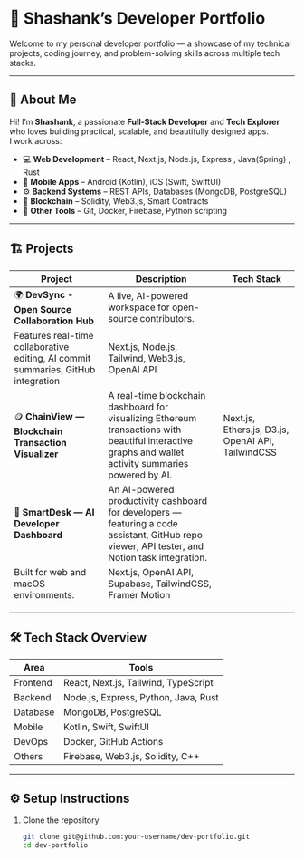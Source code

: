 # 🚀 Shashank’s Developer Portfolio

Welcome to my personal developer portfolio — a showcase of my technical projects, coding journey, and problem-solving skills across multiple tech stacks.

---

## 🧠 About Me

Hi! I’m **Shashank**, a passionate **Full-Stack Developer** and **Tech Explorer** who loves building practical, scalable, and beautifully designed apps.  
I work across:

- 💻 **Web Development** – React, Next.js, Node.js, Express , Java(Spring) , Rust
- 📱 **Mobile Apps** – Android (Kotlin), iOS (Swift, SwiftUI)  
- ⚙️ **Backend Systems** – REST APIs, Databases (MongoDB, PostgreSQL)  
- 🔗 **Blockchain** – Solidity, Web3.js, Smart Contracts  
- 🧰 **Other Tools** – Git, Docker, Firebase, Python scripting  

---

## 🏗️ Projects

| Project | Description | Tech Stack |
|----------|--------------|-------------|
| 🌍 **DevSync - Open Source Collaboration Hub** | A live, AI-powered workspace for open-source contributors.  
Features real-time collaborative editing, AI commit summaries, GitHub integration| Next.js, Node.js, Tailwind, Web3.js, OpenAI API |
| 🪙 **ChainView — Blockchain Transaction Visualizer** | A real-time blockchain dashboard for visualizing Ethereum transactions with beautiful interactive graphs and wallet activity summaries powered by AI. | Next.js, Ethers.js, D3.js, OpenAI API, TailwindCSS |
| 💬 **SmartDesk — AI Developer Dashboard** | An AI-powered productivity dashboard for developers — featuring a code assistant, GitHub repo viewer, API tester, and Notion task integration.  
Built for web and macOS environments. | Next.js, OpenAI API, Supabase, TailwindCSS, Framer Motion  |

---

## 🛠️ Tech Stack Overview

| Area | Tools |
|------|-------|
| Frontend | React, Next.js, Tailwind, TypeScript |
| Backend | Node.js, Express, Python, Java, Rust |
| Database | MongoDB, PostgreSQL |
| Mobile | Kotlin, Swift, SwiftUI |
| DevOps | Docker, GitHub Actions |
| Others | Firebase, Web3.js, Solidity, C++ |

---

## ⚙️ Setup Instructions

1. Clone the repository  
   ```bash
   git clone git@github.com:your-username/dev-portfolio.git
   cd dev-portfolio
